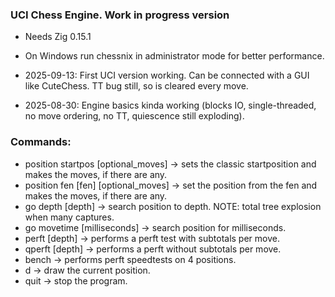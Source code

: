### UCI Chess Engine. Work in progress version
- Needs Zig 0.15.1
- On Windows run chessnix in administrator mode for better performance.

- 2025-09-13: First UCI version working. Can be connected with a GUI like CuteChess. TT bug still, so is cleared every move.
- 2025-08-30: Engine basics kinda working (blocks IO, single-threaded, no move ordering, no TT, quiescence still exploding).

### Commands:
- position startpos [optional_moves] -> sets the classic startposition and makes the moves, if there are any.
- position fen [fen] [optional_moves] -> set the position from the fen and makes the moves, if there are any.
- go depth [depth] -> search position to depth. NOTE: total tree explosion when many captures.
- go movetime [milliseconds] -> search position for milliseconds.
- perft [depth] -> performs a perft test with subtotals per move.
- qperft [depth] -> performs a perft without subtotals per move.
- bench -> performs perft speedtests on 4 positions.
- d -> draw the current position.
- quit -> stop the program.
